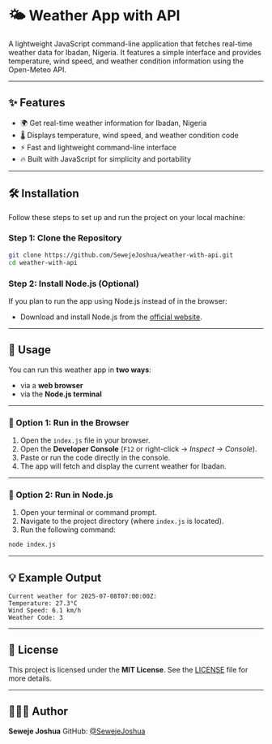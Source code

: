 
# 🌤️ Weather App with API

A lightweight JavaScript command-line application that fetches real-time weather data for Ibadan, Nigeria. It features a simple interface and provides temperature, wind speed, and weather condition information using the Open-Meteo API.

---

## ✨ Features

- 🌍 Get real-time weather information for Ibadan, Nigeria  
- 🌡️ Displays temperature, wind speed, and weather condition code  
- ⚡ Fast and lightweight command-line interface  
- 🔥 Built with JavaScript for simplicity and portability  

---

## 🛠 Installation

Follow these steps to set up and run the project on your local machine:

### Step 1: Clone the Repository

```bash
git clone https://github.com/SewejeJoshua/weather-with-api.git
cd weather-with-api
````

### Step 2: Install Node.js (Optional)

If you plan to run the app using Node.js instead of in the browser:

* Download and install Node.js from the [official website](https://nodejs.org/).

---

## 🚀 Usage

You can run this weather app in **two ways**:

* via a **web browser**
* via the **Node.js terminal**

---

### 🔹 Option 1: Run in the Browser

1. Open the `index.js` file in your browser.
2. Open the **Developer Console** (`F12` or right-click → *Inspect* → *Console*).
3. Paste or run the code directly in the console.
4. The app will fetch and display the current weather for Ibadan.

---

### 🔹 Option 2: Run in Node.js

1. Open your terminal or command prompt.
2. Navigate to the project directory (where `index.js` is located).
3. Run the following command:

```bash
node index.js
```

---

## 💡 Example Output

```
Current weather for 2025-07-08T07:00:00Z:  
Temperature: 27.3°C  
Wind Speed: 6.1 km/h  
Weather Code: 3
```

---

## 📝 License

This project is licensed under the **MIT License**.
See the [LICENSE](LICENSE) file for more details.

---

## 👨🏽‍💻 Author

**Seweje Joshua**
GitHub: [@SewejeJoshua](https://github.com/SewejeJoshua)



